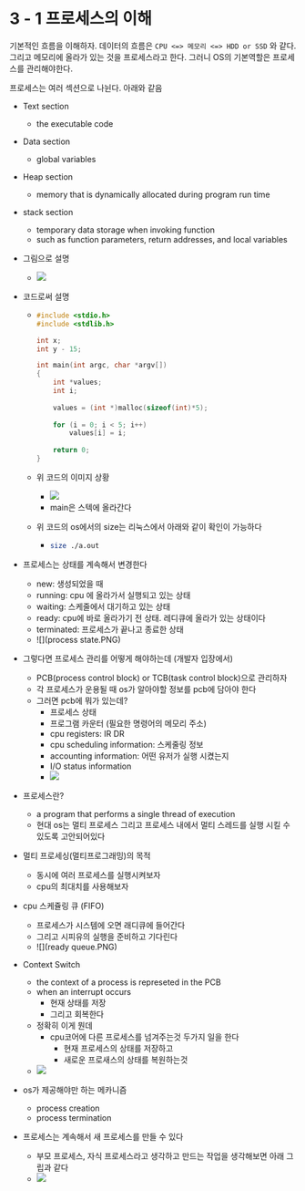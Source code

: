# 3 - 1 프로세스의 이해

기본적인 흐름을 이해하자. 데이터의 흐름은 `CPU <=> 메모리 <=> HDD or SSD` 와 같다. 그리고 메모리에 올라가 있는 것을 프로세스라고 한다. 그러니 OS의 기본역할은 프로세스를 관리해야한다.

프로세스는 여러 섹션으로 나뉜다. 아래와 같음

- Text section

  - the executable code

- Data section

  - global variables

- Heap section

  - memory that is dynamically allocated during program run time

- stack section

  - temporary data storage when invoking function
  - such as function parameters, return addresses, and local variables

- 그림으로 설명

  - ![](FdJ8Xbd.png)

- 코드로써 설명

  - ```c
    #include <stdio.h>
    #include <stdlib.h>
    
    int x;
    int y - 15;
    
    int main(int argc, char *argv[])
    {
        int *values;
        int i;
        
        values = (int *)malloc(sizeof(int)*5);
        
        for (i = 0; i < 5; i++)
            values[i] = i;
        
        return 0;
    }
    ```

  - 위 코드의 이미지 상황

    - ![](memory.PNG)
    - main은 스텍에 올라간다

  - 위 코드의 os에서의 size는 리눅스에서 아래와 같이 확인이 가능하다

    - ```bash
      size ./a.out
      ```

- 프로세스는 상태를 계속해서 변경한다

  - new: 생성되었을 때
  - running: cpu 에 올라가서 실행되고 있는 상태
  - waiting: 스케줄에서 대기하고 있는 상태
  - ready: cpu에 바로 올라가기 전 상태. 레디큐에 올라가 있는 상태이다
  - terminated: 프로세스가 끝나고 종료한 상태
  - ![](process state.PNG)

- 그렇다면 프로세스 관리를 어떻게 해야하는데 (개발자 입장에서)

  - PCB(process control block) or TCB(task control block)으로 관리하자
  - 각 프로세스가 운용될 때 os가 알아야할 정보를 pcb에 담아야 한다
  - 그러면 pcb에 뭐가 있는데?
    - 프로세스 상태
    - 프로그램 카운터 (필요한 명령어의 메모리 주소)
    - cpu registers: IR DR
    - cpu scheduling information: 스케줄링 정보
    - accounting information: 어떤 유저가 실행 시켰는지
    - I/O status information
    - ![](pcb.PNG)

- 프로세스란?

  - a program that performs a single thread of execution
  - 현대 os는 멀티 프로세스 그리고 프로세스 내에서 멀티 스레드를 실행 시킬 수 있도록 고안되어있다

- 멀티 프로세싱(멀티프로그래밍)의 목적

  - 동시에 여러 프로세스를 실행시켜보자
  - cpu의 최대치를 사용해보자

- cpu 스케쥴링 큐 (FIFO)

  - 프로세스가 시스템에 오면 래디큐에 들어간다
  - 그리고 시피유의 실행을 준비하고 기다린다
  - ![](ready queue.PNG)

- Context Switch

  - the context of a process is represeted in the PCB
  - when an interrupt occurs
    - 현재 상태를 저장
    - 그리고 회복한다
  - 정확히 이게 뭔데
    - cpu코어에 다른 프로세스를 넘겨주는것 두가지 일을 한다
      - 현재 프로세스의 상태를 저장하고
      - 새로운 프로새스의 상태를 복원하는것
  - ![](캡처.PNG)

- os가 제공해야만 하는 메카니즘

  - process creation
  - process termination

- 프로세스는 계속해서 새 프로세스를 만들 수 있다

  - 부모 프로세스, 자식 프로세스라고 생각하고 만드는 작업을 생각해보면 아래 그립과 같다
  - ![](pid.PNG)



